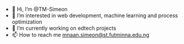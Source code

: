 - 👋 Hi, I’m @TM-Simeon
- 👀 I’m interested in web development, machine learning and process optimization
- 🌱 I’m currently working on edtech projects
- 📫 How to reach me mnaan.simeon@st.futminna.edu.ng

<!---
TM-Simeon/TM-Simeon is a ✨ special ✨ repository because its `README.md` (this file) appears on your GitHub profile.
You can click the Preview link to take a look at your changes.
--->
